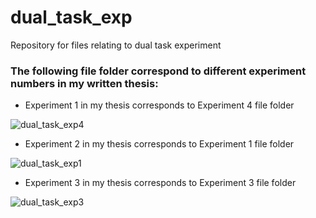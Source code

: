 # dual_task_exp
Repository for files relating to dual task experiment 


### The following file folder correspond to different experiment numbers in my written thesis:
* Experiment 1 in my thesis corresponds to Experiment 4 file folder

![dual_task_exp4](https://user-images.githubusercontent.com/81678018/172047634-c63e595c-e7d1-4880-a215-0881688e11c5.jpg)

* Experiment 2 in my thesis corresponds to Experiment 1 file folder

 ![dual_task_exp1](https://user-images.githubusercontent.com/81678018/172047588-3d572e45-b8fa-4ae4-80c9-584bacb9b8f0.jpg)

* Experiment 3 in my thesis corresponds to Experiment 3 file folder

![dual_task_exp3](https://user-images.githubusercontent.com/81678018/172047664-f8a3fc8d-c2b7-427e-83a4-3361cdc19cc2.jpg)
